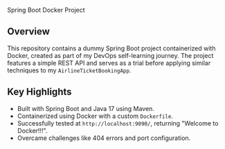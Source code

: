 Spring Boot Docker Project

## Overview
This repository contains a dummy Spring Boot project containerized with Docker, 
created as part of my DevOps self-learning journey. 
The project features a simple REST API and serves as a trial before applying similar techniques to my `AirlineTicketBookingApp`.

## Key Highlights
- Built with Spring Boot and Java 17 using Maven.
- Containerized using Docker with a custom `Dockerfile`.
- Successfully tested at `http://localhost:9090/`, returning "Welcome to Docker!!!".
- Overcame challenges like 404 errors and port configuration.
